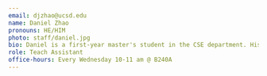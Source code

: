 ```yaml
---
email: djzhao@ucsd.edu
name: Daniel Zhao
pronouns: HE/HIM
photo: staff/daniel.jpg
bio: Daniel is a first-year master's student in the CSE department. His interests lie in efficient ML and non-traditional NLP (e.g. music). He is currently working in Prof. Hao Zhang's lab.
role: Teach Assistant
office-hours: Every Wednesday 10-11 am @ B240A
---
```

